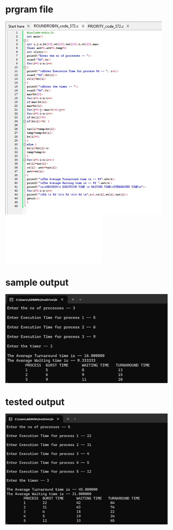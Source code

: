 # prgram file
![program file](ROUNDROBIN1_code_572.jpeg)
![prgram file](ROUNDROBINFILE.C)

# sample output
![sample output](ROUNDROBIN1_IO_572.jpeg)

# tested output
![tested output](ROUNDROBIN1_EO_572.jpeg)
